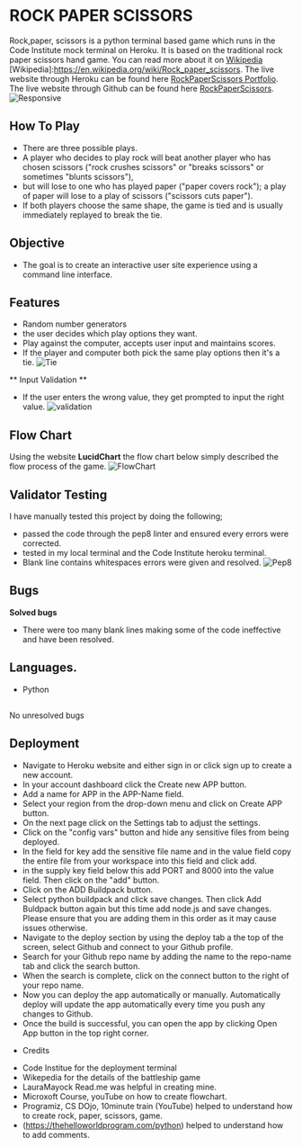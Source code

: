 # ROCK PAPER SCISSORS

Rock,paper, scissors is a python terminal based game which runs in the Code Institute mock terminal on Heroku.
It is based on the traditional rock paper scissors hand game.
You can read more about it on [Wikipedia](https://en.wikipedia.org/wiki/Rock_paper_scissors)
[Wikipedia]:https://en.wikipedia.org/wiki/Rock_paper_scissors.
The live website through Heroku can be found here [RockPaperScissors Portfolio](https://gbemi-rock-paper-scissors.herokuapp.com/).
The live website through Github can be found here [RockPaperScissors](https://gbemisola23.github.io/rock-paper-scissors/).
![Responsive](assets/images/rockpaper_mockup.png)

## How To Play
 - There are three possible plays.
 - A player who decides to play rock will beat another player who has 
 chosen scissors ("rock crushes scissors" or "breaks scissors" or sometimes "blunts scissors"), 
 - but will lose to one who has played paper ("paper covers rock"); 
 a play of paper will lose to a play of scissors ("scissors cuts paper"). 
 - If both players choose the same shape, the game is tied and is usually immediately replayed to break the tie. 


## Objective
- The goal is to create an interactive user site experience using a command line interface.

## Features 
- Random number generators
- the user decides which play options they want.
- Play against the computer, accepts user input and maintains scores.
- If the player and computer both pick the same play options then it's a tie.
![Tie](assets/images/rockpaper_tied.png)

** Input Validation **
- If the user enters the wrong value, they get prompted to input the right value.
![validation](assets/images/rock_validation.png)


## Flow Chart
Using the website **LucidChart** the flow chart below simply described the flow process of the game.
![FlowChart](assets/images/rock_flowchart.png)

## Validator Testing
I have manually tested this project by doing the following;
- passed the code through the pep8 linter and ensured every errors were corrected.
- tested in my local terminal and the Code Institute heroku terminal.
- Blank line contains whitespaces errors were given and resolved.
![Pep8](assets/images/pep8_validator.png)


## Bugs
**Solved bugs**
- There were too many blank lines making some of the code ineffective and have been resolved.

## Languages.
- Python

##
No unresolved bugs

## Deployment
-  Navigate to Heroku website and either sign in or click sign up to create a new account.
- In your account dashboard click the Create new APP button.
- Add a name for APP in the APP-Name field.
- Select your region from the drop-down menu and click on Create APP button.
- On the next page click on the Settings tab to adjust the settings.
- Click on the "config vars" button and hide any sensitive files from being deployed.
- In the field for key add the sensitive file name and in the value field copy the entire file from your workspace into this field and click add.
- in the supply key field below this add PORT and 8000 into the value field. Then click on the "add" button.
- Click on the ADD Buildpack button.
- Select python buildpack and click save changes. Then click Add Buldpack button again but this time add node.js and save changes. Please ensure that you are adding them in this order as it may cause issues otherwise.
- Navigate to the deploy section by using the deploy tab a the top of the screen, select Github and connect to your Github profile.
- Search for your Github repo name by adding the name to the repo-name tab and click the search button.
- When the search is complete, click on the connect button to the right of your repo name.
- Now you can deploy the app automatically or manually. Automatically deploy will update the app automatically every time you push any changes to Github.
- Once the build is successful, you can open the app by clicking Open App button in the top right corner.

* Credits
- Code Institue for the deployment terminal
- Wikepedia for the details of the battleship game
- LauraMayock Read.me was helpful in creating mine.
- Microxoft Course, youTube on how to create flowchart.
- Programiz, CS DOjo, 10minute train (YouTube) helped to understand how to create rock, paper, scissors, game.
- (https://thehelloworldprogram.com/python) helped to understand how to add comments.




